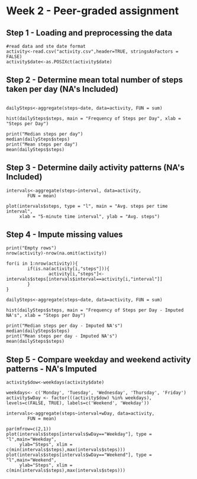 # Week 2 - Peer-graded assignment

## Step 1 - Loading and preprocessing the data
```{r}
#read data and ste date format
activity<-read.csv("activity.csv",header=TRUE, stringsAsFactors = FALSE)
activity$date<-as.POSIXct(activity$date)
```

## Step 2 - Determine mean total number of steps taken per day (NA's Included)
```{r}

dailySteps<-aggregate(steps~date, data=activity, FUN = sum)

hist(dailySteps$steps, main = "Frequency of Steps per Day", xlab = "Steps per Day")

print("Median steps per day")
median(dailySteps$steps)
print("Mean steps per day")
mean(dailySteps$steps)

```

## Step 3 - Determine daily activity patterns (NA's Included)
```{r}
intervals<-aggregate(steps~interval, data=activity, 
        FUN = mean)

plot(intervals$steps, type = "l", main = "Avg. steps per time interval",
     xlab = "5-minute time interval", ylab = "Avg. steps")
```

## Step 4 - Impute missing values
```{r}
print("Empty rows")
nrow(activity)-nrow(na.omit(activity))

for(i in 1:nrow(activity)){
        if(is.na(activity[i,"steps"])){
                activity[i,"steps"]<-intervals$steps[intervals$interval==activity[i,"interval"]]
        }
}

dailySteps<-aggregate(steps~date, data=activity, FUN = sum)

hist(dailySteps$steps, main = "Frequency of Steps per Day - Imputed NA's", xlab = "Steps per Day")

print("Median steps per day - Imputed NA's")
median(dailySteps$steps)
print("Mean steps per day - Imputed NA's")
mean(dailySteps$steps)

```

## Step 5 - Compare weekday and weekend activity patterns - NA's Imputed
```{r}
activity$dow<-weekdays(activity$date)

weekdays<- c('Monday', 'Tuesday', 'Wednesday', 'Thursday', 'Friday')
activity$wDay <- factor(((activity$dow) %in% weekdays), levels=c(FALSE, TRUE), labels=c('Weekend', 'Weekday'))

intervals<-aggregate(steps~interval+wDay, data=activity, 
        FUN = mean)

par(mfrow=c(2,1))
plot(intervals$steps[intervals$wDay=="Weekday"], type = "l",main="Weekday",
     ylab="Steps", xlim = c(min(intervals$steps),max(intervals$steps)))
plot(intervals$steps[intervals$wDay=="Weekend"], type = "l",main="Weekend",
     ylab="Steps", xlim = c(min(intervals$steps),max(intervals$steps)))
```
